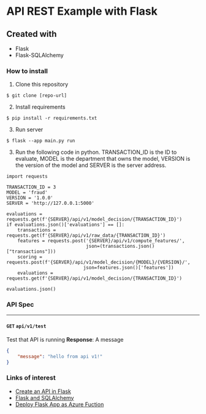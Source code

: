 # API REST Example with Flask

## Created with
* Flask
* Flask-SQLAlchemy

### How to install
1. Clone this repository
```
$ git clone [repo-url]
```
2. Install requirements
```
$ pip install -r requirements.txt
```
3. Run server
```
$ flask --app main.py run
```

3. Run the following code in python. TRANSACTION_ID is the ID to evaluate, MODEL is the department that owns the model, VERSION is the version of the model and SERVER is the server address.
```
import requests

TRANSACTION_ID = 3
MODEL = 'fraud'
VERSION = '1.0.0'
SERVER = 'http://127.0.0.1:5000'

evaluations = requests.get(f'{SERVER}/api/v1/model_decision/{TRANSACTION_ID}')
if evaluations.json()['evaluations'] == []:
    transactions = requests.get(f'{SERVER}/api/v1/raw_data/{TRANSACTION_ID}')
    features = requests.post('{SERVER}/api/v1/compute_features/', 
                             json=(transactions.json()["transactions"]))
    scoring = requests.post(f'{SERVER}/api/v1/model_decision/{MODEL}/{VERSION}/', 
                            json=features.json()['features'])
    evaluations = requests.get(f'{SERVER}/api/v1/model_decision/{TRANSACTION_ID}')

evaluations.json()
```

### API Spec

---
#### `GET` `api/v1/test`
Test that API is running
**Response**: A message
```json
{
    "message": "hello from api v1!"
}
```

### Links of interest
* [Create an API in Flask](https://codigofacilito.com/articulos/api-flask)
* [Flask and SQLAlchemy](https://www.digitalocean.com/community/tutorials/how-to-use-flask-sqlalchemy-to-interact-with-databases-in-a-flask-application)
* [Deploy Flask App as Azure Fuction](https://www.youtube.com/watch?v=ldFJBzSH5cM)